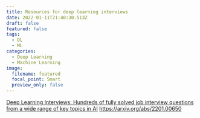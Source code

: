 ```yaml
---
title: Resources for deep learning interviews
date: 2022-01-11T21:40:30.513Z
draft: false
featured: false
tags:
  - DL
  - ML
categories:
  - Deep Learning
  - Machine Learning
image:
  filename: featured
  focal_point: Smart
  preview_only: false
---
```

[Deep Learning Interviews: Hundreds of fully solved job interview questions from a wide range of key topics in AI](https://arxiv.org/abs/2201.00650) https://arxiv.org/abs/2201.00650